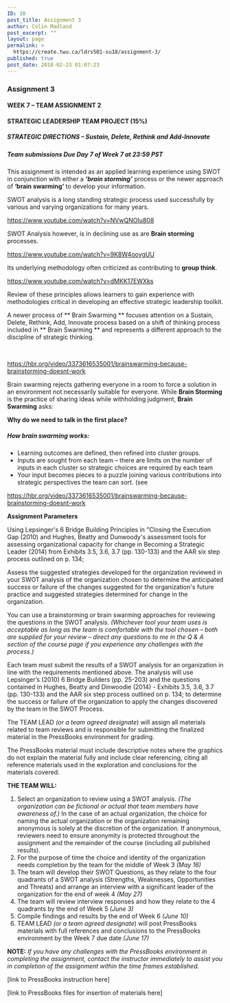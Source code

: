 ```yaml
---
ID: 10
post_title: Assignment 3
author: Colin Madland
post_excerpt: ""
layout: page
permalink: >
  https://create.twu.ca/ldrs501-su18/assignment-3/
published: true
post_date: 2018-02-23 01:07:23
---
```

<h3>Assignment 3</h3>

<h4><strong>WEEK 7 – TEAM ASSIGNMENT 2</strong></h4>

<h4><strong>STRATEGIC LEADERSHIP TEAM PROJECT (15%)</strong></h4>

<h5><strong>STRATEGIC DIRECTIONS – Sustain, Delete, Rethink and Add-Innovate</strong></h5>

<h5><strong>Team submissions Due Day 7 of Week 7 at 23:59 PST</strong></h5>

This assignment is intended as an applied learning experience using SWOT in conjunction with either a <em><strong>‘brain storming’</strong></em> process or the newer approach of <strong>‘brain swarming’</strong> to develop your information.

SWOT analysis is a long standing strategic process used successfully by various and varying organizations for many years.

https://www.youtube.com/watch?v=NVwQNOIu808

SWOT Analysis however, is in declining use as are <strong>Brain storming</strong> processes.

https://www.youtube.com/watch?v=9K8W4ooygUU

Its underlying methodology often criticized as contributing to <strong>group think</strong>.

https://www.youtube.com/watch?v=dMKK17EWXks

Review of these principles allows learners to gain experience with methodologies critical in developing an effective strategic leadership toolkit.

A newer process of ** Brain Swarming ** focuses attention on a Sustain, Delete, Rethink, Add, Innovate process based on a shift of thinking process included in ** Brain Swarming ** and represents a different approach to the discipline of strategic thinking.

&nbsp;

<div class="blog-video-embed"><a href="https://hbr.org/video/3373616535001/brainswarming-because-brainstorming-doesnt-work">https://hbr.org/video/3373616535001/brainswarming-because-brainstorming-doesnt-work</a></div>

<div></div>

Brain swarming rejects gathering everyone in a room to force a solution in an environment not necessarily suitable for everyone. While <strong>Brain Storming</strong> is the practice of sharing ideas while withholding judgment, <strong>Brain Swarming</strong> asks:

<strong>Why do we need to talk in the first place?</strong>

<h5>How brain swarming works:</h5>

<ul>
<li>Learning outcomes are defined, then refined into cluster groups.</li>
<li>Inputs are sought from each team – there are limits on the number of inputs in each cluster so strategic choices are required by each team</li>
<li>Your input becomes pieces to a puzzle joining various contributions into strategic perspectives the team can sort. (see</li>
</ul>

<a href="https://hbr.org/video/3373616535001/brainswarming-because-brainstorming-doesnt-work">https://hbr.org/video/3373616535001/brainswarming-because-brainstorming-doesnt-work</a>

<strong>Assignment Parameters</strong>

Using Lepsinger's 6 Bridge Building Principles in "Closing the Execution Gap (2010) and Hughes, Beatty and Dunwoody's assessment tools for assessing organizational capacity for change in Becoming a Strategic Leader (2014) from Exhibits 3.5, 3.6, 3.7 (pp. 130-133) and the AAR six step process outlined on p. 134;

Assess the suggested strategies developed for the organization reviewed in your SWOT analysis of the organization chosen to determine the anticipated success or failure of the changes suggested for the organization's future practice and suggested strategies determined for change in the organization.

You can use a brainstorming or brain swarming approaches for reviewing the questions in the SWOT analysis. <em>(Whichever tool your team uses is acceptable as long as the team is comfortable with the tool chosen – both are supplied for your review – direct any questions to me in the Q &amp; A section of the course page if you experience any challenges with the process.)</em>

Each team must submit the results of a SWOT analysis for an organization in line with the requirements mentioned above. The analysis will use Lepsinger’s (2010) 6 Bridge Builders (pp. 25-203) and the questions contained in Hughes, Beatty and Dinwoodie (2014) - Exhibits 3.5, 3.6, 3.7 (pp. 130-133) and the AAR six step process outlined on p. 134; to determine the success or failure of the organization to apply the changes discovered by the team in the SWOT Process.

The TEAM LEAD <em>(or a team agreed designate</em>) will assign all materials related to team reviews and is responsible for submitting the finalized material in the PressBooks environment for grading.

The PressBooks material must include descriptive notes where the graphics do not explain the material fully and include clear referencing, citing all reference materials used in the exploration and conclusions for the materials covered.

<strong>THE TEAM WILL:</strong>

<ol>
<li>Select an organization to review using a SWOT analysis. <em>(The organization can be fictional or actual that team members have awareness of.)</em> In the case of an actual organization, the choice for naming the actual organization or the organization remaining  anonymous is solely at the discretion of the organization. If anonymous, reviewers need to ensure anonymity is protected throughout the assignment and the remainder of the course (including all published results).</li>
<li>For the purpose of time the choice and identity of the organization needs completion by the team for the middle of Week 3 <em>(May 16)</em></li>
<li>The team will develop their SWOT Questions, as they relate to the four quadrants of a SWOT analysis (Strengths, Weaknesses, Opportunities and Threats) and arrange an interview with a significant leader of the organization for the end of week 4 <em>(May 27)</em></li>
<li>The team will review interview responses and how they relate to the 4 quadrants by the end of Week 5 <em>(June 3)</em></li>
<li>Compile findings and results by the end of Week 6 <em>(June 10)</em></li>
<li>TEAM LEAD <em>(or a team agreed designate</em>) will post PressBooks materials with full references and conclusions to the PressBooks environment by the Week 7 due date <em>(June 17)</em></li>
</ol>

<strong>NOTE:</strong> <em>If you have any challenges with the PressBooks environment in completing the assignment, contact the instructor immediately to assist you in completion of the assignment within the time frames established.</em>

[link to PressBooks instruction here]

[link to PressBooks files for insertion of materials here]
